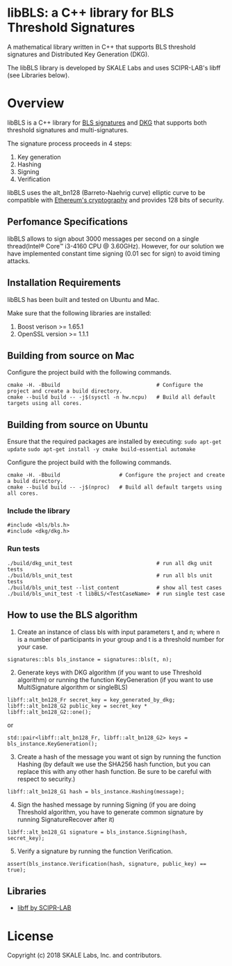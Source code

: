# libBLS: a C++ library for BLS Threshold Signatures
 
A mathematical library written in C++ that supports BLS threshold signatures and Distributed Key Generation (DKG).

The libBLS library is developed by SKALE Labs and uses SCIPR-LAB's libff (see Libraries below).

# Overview
libBLS is a C++ library for [BLS signatures](https://link.springer.com/chapter/10.1007%2F3-540-45682-1_30) and [DKG](https://link.springer.com/chapter/10.1007/3-540-48910-X_21) that supports both threshold signatures and multi-signatures. 

The signature process proceeds in 4 steps:

1. Key generation
2. Hashing
3. Signing
4. Verification

libBLS uses the alt_bn128 (Barreto-Naehrig curve) elliptic curve to be compatible with [Ethereum's cryptography](https://ethereum.github.io/yellowpaper/paper.pdf) and provides 128 bits of security.

## Perfomance Specifications

libBLS allows to sign about 3000 messages per second on a single thread(Intel® Core™ i3-4160 CPU @ 3.60GHz).
However, for our solution we have implemented constant time signing (0.01 sec for sign) to avoid timing attacks.

## Installation Requirements

libBLS has been built and tested on Ubuntu and Mac.

Make sure that the following libraries are installed:
1. Boost verison >= 1.65.1
2. OpenSSL version >= 1.1.1

## Building from source on Mac
Configure the project build with the following commands.
```
cmake -H. -Bbuild                               # Configure the project and create a build directory.
cmake --build build -- -j$(sysctl -n hw.ncpu)   # Build all default targets using all cores.
```

## Building from source on Ubuntu
Ensure that the required packages are installed by executing:
```sudo apt-get update```
```sudo apt-get install -y cmake build-essential automake```

Configure the project build with the following commands.
```
cmake -H. -Bbuild                   # Configure the project and create a build directory.
cmake --build build -- -j$(nproc)   # Build all default targets using all cores.
```

### Include the library
```
#include <bls/bls.h>
#include <dkg/dkg.h>
```

### Run tests
```
./build/dkg_unit_test                           # run all dkg unit tests
./build/bls_unit_test                           # run all bls unit tests
./build/bls_unit_test --list_content            # show all test cases
./build/bls_unit_test -t libBLS/<TestCaseName>  # run single test case
```

## How to use the BLS algorithm
1. Create an instance of class bls with input parameters t, and n; where n is a number of participants in your group and t is a threshold number for your case.
```
signatures::bls bls_instance = signatures::bls(t, n);
```
2. Generate keys with DKG algorithm (if you want to use Threshold algorithm) or running the function KeyGeneration (if you want to use MultiSignature algorithm or singleBLS)
```
libff::alt_bn128_Fr secret_key = key_generated_by_dkg;
libff::alt_bn128_G2 public_key = secret_key * libff::alt_bn128_G2::one();
```
or
```
std::pair<libff::alt_bn128_Fr, libff::alt_bn128_G2> keys = bls_instance.KeyGeneration();
```
3. Create a hash of the message you want ot sign by running the function Hashing (by default we use the SHA256 hash function, but you can replace this with any other hash function. Be sure to be careful with respect to security.)
```
libff::alt_bn128_G1 hash = bls_instance.Hashing(message);
```
4. Sign the hashed message by running Signing (if you are doing Threshold algorithm, you have to generate common signature by running SignatureRecover after it)
```
libff::alt_bn128_G1 signature = bls_instance.Signing(hash, secret_key);
```
5. Verify a signature by running the function Verification.
```
assert(bls_instance.Verification(hash, signature, public_key) == true);
```

## Libraries
- [libff by SCIPR-LAB](http://www.scipr-lab.org/)

# License

Copyright (c) 2018 SKALE Labs, Inc. and contributors.
